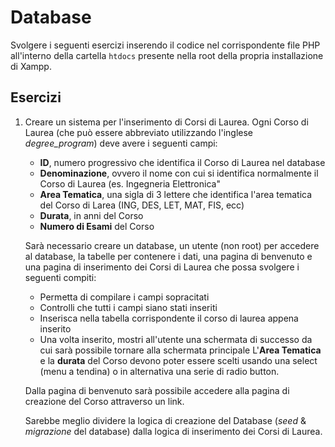 # Database

Svolgere i seguenti esercizi inserendo il codice nel corrispondente file PHP all'interno della cartella `htdocs` presente nella root della propria installazione di Xampp.

## Esercizi

1. Creare un sistema per l'inserimento di Corsi di Laurea. Ogni Corso di Laurea (che può essere abbreviato utilizzando l'inglese _degree_program_) deve avere i seguenti campi:
   * **ID**, numero progressivo che identifica il Corso di Laurea nel database
   * **Denominazione**, ovvero il nome con cui si identifica normalmente il Corso di Laurea (es. Ingegneria Elettronica"
   * **Area Tematica**, una sigla di 3 lettere che identifica l'area tematica del Corso di Larea (ING, DES, LET, MAT, FIS, ecc)
   * **Durata**, in anni del Corso
   * **Numero di Esami** del Corso

   Sarà necessario creare un database, un utente (non root) per accedere al database, la tabelle per contenere i dati, una pagina di benvenuto e una pagina di inserimento dei Corsi di Laurea che possa svolgere i seguenti compiti:
   * Permetta di compilare i campi sopracitati
   * Controlli che tutti i campi siano stati inseriti
   * Inserisca nella tabella corrispondente il corso di laurea appena inserito
   * Una volta inserito, mostri all'utente una schermata di successo da cui sarà possibile tornare alla schermata principale
 L'**Area Tematica** e la **durata** del Corso devono poter essere scelti usando una select (menu a tendina) o in alternativa una serie di radio button.

   Dalla pagina di benvenuto sarà possibile accedere alla pagina di creazione del Corso attraverso un link.

   Sarebbe meglio dividere la logica di creazione del Database (_seed_ & _migrazione_ del database) dalla logica di inserimento dei Corsi di Laurea.
